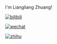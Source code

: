
I'm Liangliang Zhuang! 

[![bilibili](https://img.shields.io/badge/王诗翔-B站-yellow)](https://space.bilibili.com/226576305) 



[![wechat](https://img.shields.io/badge/王诗翔-微信公众号-important)](https://zll-blog.netlify.app/images/wechat.png) 

[![zhihu](https://img.shields.io/badge/王诗翔-知乎-blue)](https://www.zhihu.com/people/zhuangshanshan) 
